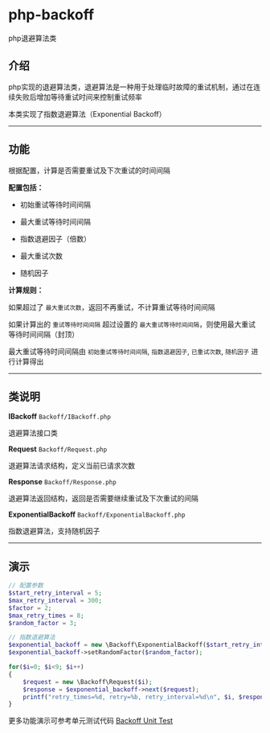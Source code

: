 # php-backoff

php退避算法类

## 介绍

php实现的退避算法类，退避算法是一种用于处理临时故障的重试机制，通过在连续失败后增加等待重试时间来控制重试频率

本类实现了指数退避算法（Exponential Backoff）

---

## 功能

根据配置，计算是否需要重试及下次重试的时间间隔

**配置包括：**

- 初始重试等待时间间隔

- 最大重试等待时间间隔

- 指数退避因子（倍数）

- 最大重试次数

- 随机因子

**计算规则：**

如果超过了 `最大重试次数`，返回不再重试，不计算重试等待时间间隔

如果计算出的 `重试等待时间间隔` 超过设置的 `最大重试等待时间间隔`，则使用最大重试等待时间间隔（封顶）

最大重试等待时间间隔由 `初始重试等待时间间隔`, `指数退避因子`, `已重试次数`, `随机因子` 进行计算得出

---

## 类说明

**IBackoff** `Backoff/IBackoff.php`

退避算法接口类

**Request** `Backoff/Request.php`

退避算法请求结构，定义当前已请求次数

**Response** `Backoff/Response.php`

退避算法返回结构，返回是否需要继续重试及下次重试的间隔

**ExponentialBackoff** `Backoff/ExponentialBackoff.php`

指数退避算法，支持随机因子

---

## 演示

```php
// 配置参数
$start_retry_interval = 5;
$max_retry_interval = 300;
$factor = 2;
$max_retry_times = 8;
$random_factor = 3;

// 指数退避算法
$exponential_backoff = new \Backoff\ExponentialBackoff($start_retry_interval, $max_retry_interval, $factor, $max_retry_times);
$exponential_backoff->setRandomFactor($random_factor);

for($i=0; $i<9; $i++)
{
    $request = new \Backoff\Request($i);
    $response = $exponential_backoff->next($request);
    printf("retry_times=%d, retry=%b, retry_interval=%d\n", $i, $response->retry(), $response->retryInterval());
}
```

更多功能演示可参考单元测试代码 [Backoff Unit Test](<https://github.com/xfdipzone/php-program/tree/master/tests/Backoff>)
